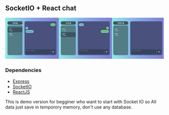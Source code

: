 ## SocketIO + React chat

![Chatting App](https://raw.githubusercontent.com/duyk16/chat-app-socket-io/master/demo.png)

### Dependencies
  - [Express]() 
  - [SocketIO]()
  - [ReactJS]()
  
This is demo version for begginer who want to start with Socket IO so All data just save in temporory memory, don't use any database.
